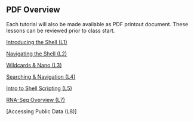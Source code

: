 ## PDF Overview

Each tutorial will also be made available as PDF printout document. These lessons can be reviewed prior to class start. 

[Introducing the Shell (L1)](01_week1_mmg3320-printout.pdf)

[Navigating the Shell (L2)](02_week1_mmg3320-printout.pdf)

[Wildcards & Nano (L3)](03_week2_mmg3320-printout.pdf)

[Searching & Navigation (L4)](04_week3_mmg3320-printout.pdf)

[Intro to Shell Scripting (L5)](05_week3_mmg3320-printout.pdf)

[RNA-Seq Overview (L7)](07_week4_intro-to-RNAseq-printout.pdf)

[Accessing Public Data (L8)]